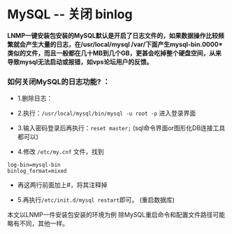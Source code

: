 # MySQL -- 关闭 binlog

#### LNMP一键安装包安装的MySQL默认是开启了日志文件的，如果数据操作比较频繁就会产生大量的日志，在/usr/local/mysql /var/下面产生mysql-bin.0000* 类似的文件，而且一般都在几十MB到几个GB，更甚会吃掉整个硬盘空间，从来导致mysql无法启动或报错，如vps论坛用户的反馈。
 
### 如何关闭MySQL的日志功能? ：
 

* 1.删除日志：
 
* 2.执行：`/usr/local/mysql/bin/mysql -u root -p` 进入登录界面
 
* 3.输入密码登录后再执行：`reset master;` (sql命令界面or图形化DB连接工具都可以)
 
* 4.修改 `/etc/my.cnf` 文件，找到
```
log-bin=mysql-bin
binlog_format=mixed
```
* 再这两行前面加上#，将其注释掉

* 5.再执行`/etc/init.d/mysql restart`即可。 (重启数据库)
 
 
本文以LNMP一件安装包安装的环境为例 除MySQL重启命令和配置文件路径可能略有不同，其他一样。

